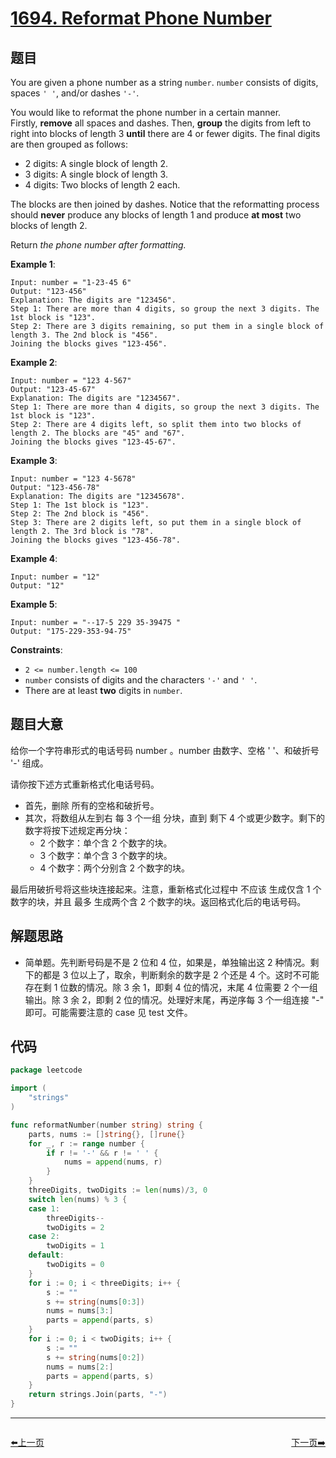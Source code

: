 # [1694. Reformat Phone Number](https://leetcode.com/problems/reformat-phone-number/)


## 题目

You are given a phone number as a string `number`. `number` consists of digits, spaces `' '`, and/or dashes `'-'`.

You would like to reformat the phone number in a certain manner. Firstly, **remove** all spaces and dashes. Then, **group** the digits from left to right into blocks of length 3 **until** there are 4 or fewer digits. The final digits are then grouped as follows:

- 2 digits: A single block of length 2.
- 3 digits: A single block of length 3.
- 4 digits: Two blocks of length 2 each.

The blocks are then joined by dashes. Notice that the reformatting process should **never** produce any blocks of length 1 and produce **at most** two blocks of length 2.

Return *the phone number after formatting.*

**Example 1**:

```
Input: number = "1-23-45 6"
Output: "123-456"
Explanation: The digits are "123456".
Step 1: There are more than 4 digits, so group the next 3 digits. The 1st block is "123".
Step 2: There are 3 digits remaining, so put them in a single block of length 3. The 2nd block is "456".
Joining the blocks gives "123-456".

```

**Example 2**:

```
Input: number = "123 4-567"
Output: "123-45-67"
Explanation: The digits are "1234567".
Step 1: There are more than 4 digits, so group the next 3 digits. The 1st block is "123".
Step 2: There are 4 digits left, so split them into two blocks of length 2. The blocks are "45" and "67".
Joining the blocks gives "123-45-67".

```

**Example 3**:

```
Input: number = "123 4-5678"
Output: "123-456-78"
Explanation: The digits are "12345678".
Step 1: The 1st block is "123".
Step 2: The 2nd block is "456".
Step 3: There are 2 digits left, so put them in a single block of length 2. The 3rd block is "78".
Joining the blocks gives "123-456-78".

```

**Example 4**:

```
Input: number = "12"
Output: "12"

```

**Example 5**:

```
Input: number = "--17-5 229 35-39475 "
Output: "175-229-353-94-75"

```

**Constraints**:

- `2 <= number.length <= 100`
- `number` consists of digits and the characters `'-'` and `' '`.
- There are at least **two** digits in `number`.

## 题目大意

给你一个字符串形式的电话号码 number 。number 由数字、空格 ' '、和破折号 '-' 组成。

请你按下述方式重新格式化电话号码。

- 首先，删除 所有的空格和破折号。
- 其次，将数组从左到右 每 3 个一组 分块，直到 剩下 4 个或更少数字。剩下的数字将按下述规定再分块：
    - 2 个数字：单个含 2 个数字的块。
    - 3 个数字：单个含 3 个数字的块。
    - 4 个数字：两个分别含 2 个数字的块。

最后用破折号将这些块连接起来。注意，重新格式化过程中 不应该 生成仅含 1 个数字的块，并且 最多 生成两个含 2 个数字的块。返回格式化后的电话号码。

## 解题思路

- 简单题。先判断号码是不是 2 位和 4 位，如果是，单独输出这 2 种情况。剩下的都是 3 位以上了，取余，判断剩余的数字是 2 个还是 4 个。这时不可能存在剩 1 位数的情况。除 3 余 1，即剩 4 位的情况，末尾 4 位需要 2 个一组输出。除 3 余 2，即剩  2 位的情况。处理好末尾，再逆序每 3 个一组连接 "-" 即可。可能需要注意的 case 见 test 文件。

## 代码

```go
package leetcode

import (
	"strings"
)

func reformatNumber(number string) string {
	parts, nums := []string{}, []rune{}
	for _, r := range number {
		if r != '-' && r != ' ' {
			nums = append(nums, r)
		}
	}
	threeDigits, twoDigits := len(nums)/3, 0
	switch len(nums) % 3 {
	case 1:
		threeDigits--
		twoDigits = 2
	case 2:
		twoDigits = 1
	default:
		twoDigits = 0
	}
	for i := 0; i < threeDigits; i++ {
		s := ""
		s += string(nums[0:3])
		nums = nums[3:]
		parts = append(parts, s)
	}
	for i := 0; i < twoDigits; i++ {
		s := ""
		s += string(nums[0:2])
		nums = nums[2:]
		parts = append(parts, s)
	}
	return strings.Join(parts, "-")
}
```


----------------------------------------------
<div style="display: flex;justify-content: space-between;align-items: center;">
<p><a href="https://books.halfrost.com/leetcode/ChapterFour/1690.Stone-Game-VII/">⬅️上一页</a></p>
<p><a href="https://books.halfrost.com/leetcode/ChapterFour/1695.Maximum-Erasure-Value/">下一页➡️</a></p>
</div>
